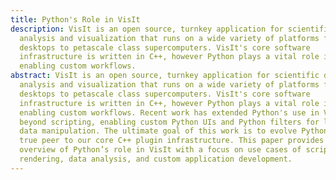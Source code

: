 ```yaml
---
title: Python's Role in VisIt
description: VisIt is an open source, turnkey application for scientific data
  analysis and visualization that runs on a wide variety of platforms from
  desktops to petascale class supercomputers. VisIt's core software
  infrastructure is written in C++, however Python plays a vital role in
  enabling custom workflows.
abstract: VisIt is an open source, turnkey application for scientific data
  analysis and visualization that runs on a wide variety of platforms from
  desktops to petascale class supercomputers. VisIt's core software
  infrastructure is written in C++, however Python plays a vital role in
  enabling custom workflows. Recent work has extended Python's use in VisIt
  beyond scripting, enabling custom Python UIs and Python filters for low-level
  data manipulation. The ultimate goal of this work is to evolve Python into a
  true peer to our core C++ plugin infrastructure. This paper provides an
  overview of Python’s role in VisIt with a focus on use cases of scripted
  rendering, data analysis, and custom application development.
---
```


